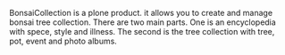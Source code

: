 BonsaiCollection is a plone product. it allows you to create and manage bonsai tree collection. There are two main parts. One is an encyclopedia with spece, style and illness. The second is the tree collection with tree, pot, event and photo albums.